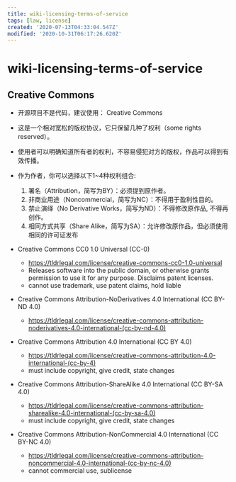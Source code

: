 ```yaml
---
title: wiki-licensing-terms-of-service
tags: [law, license]
created: '2020-07-13T04:33:04.547Z'
modified: '2020-10-31T06:17:26.620Z'
---
```


# wiki-licensing-terms-of-service

## Creative Commons

- 开源项目不是代码，建议使用： Creative Commons
- 这是一个相对宽松的版权协议，它只保留几种了权利（some rights reserved）。
- 使用者可以明确知道所有者的权利，不容易侵犯对方的版权，作品可以得到有效传播。
- 作为作者，你可以选择以下1~4种权利组合:
  1. 署名（Attribution，简写为BY）：必须提到原作者。
  2. 非商业用途（Noncommercial，简写为NC）：不得用于盈利性目的。
  3. 禁止演绎（No Derivative Works，简写为ND）：不得修改原作品, 不得再创作。
  4. 相同方式共享（Share Alike，简写为SA）：允许修改原作品，但必须使用相同的许可证发布

- Creative Commons CC0 1.0 Universal (CC-0)
  - https://tldrlegal.com/license/creative-commons-cc0-1.0-universal
  - Releases software into the public domain, or otherwise grants permission to use it for any purpose. Disclaims patent licenses.
  - cannot use trademark, use patent claims, hold liable
- Creative Commons Attribution-NoDerivatives 4.0 International (CC BY-ND 4.0)
  - https://tldrlegal.com/license/creative-commons-attribution-noderivatives-4.0-international-(cc-by-nd-4.0)
- Creative Commons Attribution 4.0 International (CC BY 4.0)
  - https://tldrlegal.com/license/creative-commons-attribution-4.0-international-(cc-by-4)
  - must include copyright, give credit, state changes
- Creative Commons Attribution-ShareAlike 4.0 International (CC BY-SA 4.0)
  - https://tldrlegal.com/license/creative-commons-attribution-sharealike-4.0-international-(cc-by-sa-4.0)
  - must include copyright, give credit, state changes
- Creative Commons Attribution-NonCommercial 4.0 International (CC BY-NC 4.0)
  - https://tldrlegal.com/license/creative-commons-attribution-noncommercial-4.0-international-(cc-by-nc-4.0)
  - cannot commercial use, sublicense
